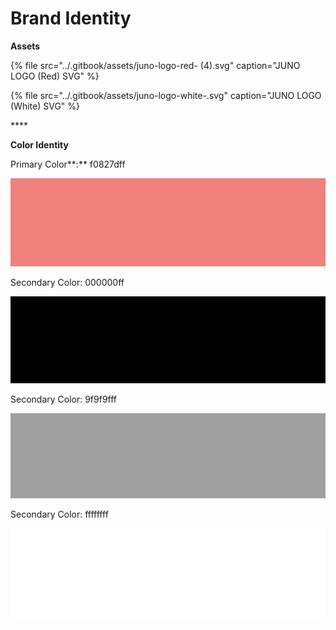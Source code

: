# Brand Identity

**Assets**

{% file src="../.gitbook/assets/juno-logo-red- \(4\).svg" caption="JUNO LOGO \(Red\) SVG" %}

{% file src="../.gitbook/assets/juno-logo-white-.svg" caption="JUNO LOGO \(White\) SVG" %}

\*\*\*\*

**Color Identity**

Primary Color**:** f0827dff

![](../.gitbook/assets/juno-primary-color.png)

Secondary Color: 000000ff

![](../.gitbook/assets/juno-secondary-color-black-.png)

Secondary Color: 9f9f9fff

![](../.gitbook/assets/juno-secondary-color-grey-.png)

Secondary Color: ffffffff

![](../.gitbook/assets/juno-secondary-color-white-.png)

